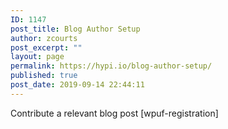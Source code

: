 ```yaml
---
ID: 1147
post_title: Blog Author Setup
author: zcourts
post_excerpt: ""
layout: page
permalink: https://hypi.io/blog-author-setup/
published: true
post_date: 2019-09-14 22:44:11
---
```

Contribute a relevant blog post
[wpuf-registration]